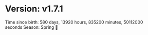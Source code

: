 # Version: v1.7.1
Time since birth: 580 days, 13920 hours, 835200 minutes, 50112000 seconds
Season: Spring 🌸
